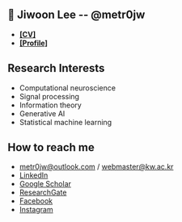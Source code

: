 📜 Jiwoon Lee -- @metr0jw
-
- [**[CV]**](https://github.com/metr0jw/metr0jw/raw/master/Rezume_Jiwoon.pdf)
- [**[Profile]**](http://bcml.kw.ac.kr/people/intern/)

## Research Interests
- Computational neuroscience
- Signal processing
- Information theory
- Generative AI
- Statistical machine learning

How to reach me
-
- <metr0jw@outlook.com> / <webmaster@kw.ac.kr>
- [LinkedIn](https://www.linkedin.com/in/metr0jw/)
- [Google Scholar](https://scholar.google.com/citations?user=L8N4pFoAAAAJ&hl=en)
- [ResearchGate](https://www.researchgate.net/profile/Jiwoon-Lee-3)
- [Facebook](https://www.facebook.com/metr0jw)
- [Instagram](https://www.instagram.com/laz_y_w00n/)
  
 
<!--
**metr0jw/metr0jw** is a ✨ _special_ ✨ repository because its `README.md` (this file) appears on your GitHub profile.

Here are some ideas to get you started:

- 🔭 I’m currently working on ...
- 🌱 I’m currently learning ...
- 👯 I’m looking to collaborate on ...
- 🤔 I’m looking for help with ...
- 💬 Ask me about ...
- 📫 How to reach me: ...
- 😄 Pronouns: ...
- ⚡ Fun fact: ...
-->
